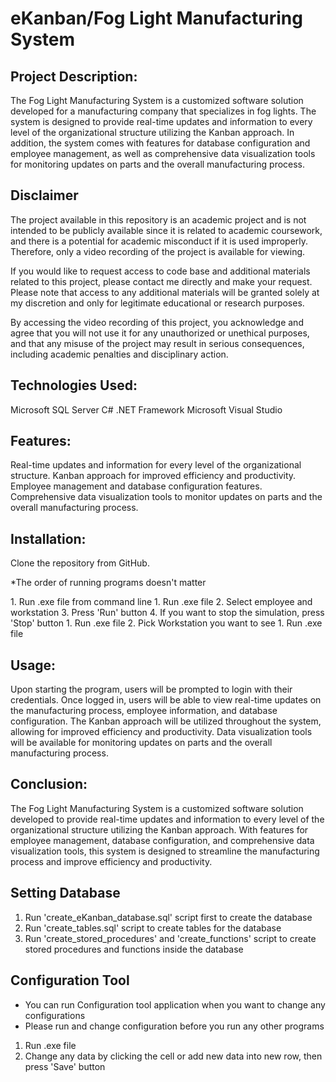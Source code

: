 # eKanban/Fog Light Manufacturing System

## Project Description:
The Fog Light Manufacturing System is a customized software solution developed for a manufacturing company that specializes in fog lights. The system is designed to provide real-time updates and information to every level of the organizational structure utilizing the Kanban approach. In addition, the system comes with features for database configuration and employee management, as well as comprehensive data visualization tools for monitoring updates on parts and the overall manufacturing process.

## Disclaimer
The project available in this repository is an academic project and is not intended to be publicly available since it is related to academic coursework, and there is a potential for academic misconduct if it is used improperly. Therefore, only a video recording of the project is available for viewing.

If you would like to request access to code base and additional materials related to this project, please contact me directly and make your request. Please note that access to any additional materials will be granted solely at my discretion and only for legitimate educational or research purposes.

By accessing the video recording of this project, you acknowledge and agree that you will not use it for any unauthorized or unethical purposes, and that any misuse of the project may result in serious consequences, including academic penalties and disciplinary action.

## Technologies Used:
Microsoft SQL Server
C#
.NET Framework
Microsoft Visual Studio

## Features:
Real-time updates and information for every level of the organizational structure.
Kanban approach for improved efficiency and productivity.
Employee management and database configuration features.
Comprehensive data visualization tools to monitor updates on parts and the overall manufacturing process.

## Installation:
Clone the repository from GitHub.

*The order of running programs doesn't matter

<Runner program>
1. Run .exe file from command line

<Workstation Simulation program>
1. Run .exe file
2. Select employee and workstation
3. Press 'Run' button
4. If you want to stop the simulation, press 'Stop' button

<Workstation Andon program>
1. Run .exe file
2. Pick Workstation you want to see

<Assembly Line Kaban program>
1. Run .exe file
  
## Usage:
Upon starting the program, users will be prompted to login with their credentials.
Once logged in, users will be able to view real-time updates on the manufacturing process, employee information, and database configuration.
The Kanban approach will be utilized throughout the system, allowing for improved efficiency and productivity.
Data visualization tools will be available for monitoring updates on parts and the overall manufacturing process.

## Conclusion:
The Fog Light Manufacturing System is a customized software solution developed to provide real-time updates and information to every level of the organizational structure utilizing the Kanban approach. With features for employee management, database configuration, and comprehensive data visualization tools, this system is designed to streamline the manufacturing process and improve efficiency and productivity.

## Setting Database
1. Run 'create_eKanban_database.sql' script first to create the database
2. Run 'create_tables.sql' script to create tables for the database
3. Run 'create_stored_procedures' and 'create_functions' script to create stored procedures and functions inside the database

## Configuration Tool
* You can run Configuration tool application when you want to change any configurations
* Please run and change configuration before you run any other programs
1. Run .exe file
2. Change any data by clicking the cell or add new data into new row, then press 'Save' button

